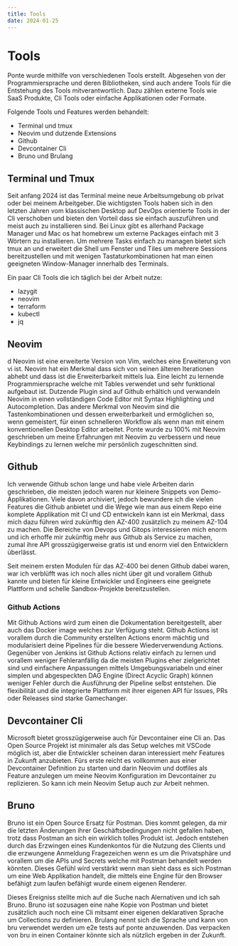 ```yaml
---
title: Tools
date: 2024-01-25
---
```


# Tools

Ponte wurde mithilfe von verschiedenen Tools erstellt. Abgesehen von der Programmiersprache und deren Bibliotheken, sind auch andere Tools für die Entstehung des Tools mitverantwortlich. Dazu zählen externe Tools wie SaaS Produkte, Cli Tools oder einfache Applikationen oder Formate.

Folgende Tools und Features werden behandelt:

- Terminal und tmux
- Neovim und dutzende Extensions
- Github
- Devcontainer Cli
- Bruno und Brulang

## Terminal und Tmux

Seit anfang 2024 ist das Terminal meine neue Arbeitsumgebung ob privat oder bei meinem Arbeitgeber. Die wichtigsten Tools haben sich in den letzten Jahren vom klassischen Desktop auf DevOps orientierte Tools in der Cli verschoben und bieten den Vorteil dass sie einfach auszuführen und meist auch zu installieren sind. Bei Linux gibt es allerhand Package Manager und Mac os hat homebrew um externe Packages einfach mit 3 Wörtern zu installieren. Um mehrere Tasks einfach zu managen bietet sich tmux an und erweitert die Shell um Fenster und Tiles um mehrere Sessions bereitzustellen und mit wenigen Tastaturkombinationen hat man einen geeigneten Window-Manager innerhalb des Terminals.

Ein paar Cli Tools die ich täglich bei der Arbeit nutze:

- lazygit
- neovim
- terraform
- kubectl
- jq

## Neovim
d
Neovim ist eine erweiterte Version von Vim, welches eine Erweiterung von vi ist. Neovim hat ein Merkmal dass sich von seinen älteren Iterationen abhebt und dass ist die Erweiterbarkeit mittels lua. Eine leicht zu lernende Programmiersprache welche mit Tables verwendet und sehr funktional aufgebaut ist. Dutzende Plugin sind auf Github erhältich und verwandeln Neovim in einen vollständigen Code Editor mit Syntax Highlighting und Autocompletion. Das andere Merkmal von Neovim sind die Tastenkombinationen und dessen erweiterbarkeit und ermöglichen so, wenn gemeistert, für einen schnelleren Workflow als wenn man mit einem konventionellen Desktop Editor arbeitet. Ponte wurde zu 100% mit Neovim geschrieben um meine Erfahrungen mit Neovim zu verbessern und neue Keybindings zu lernen welche mir persönlich zugeschnitten sind.

## Github

Ich verwende Github schon lange und habe viele Arbeiten darin geschrieben, die meisten jedoch waren nur kleinere Snippets von Demo-Applikationen. Viele davon archiviert, jedoch bewundere ich die vielen Features die Github anbietet und die Wege wie man aus einem Repo eine komplete Applikation mit CI und CD entwickeln kann ist ein Merkmal, dass mich dazu führen wird zukünftig den AZ-400 zusätzlich zu meinem AZ-104 zu machen. Die Bereiche von Devops und Gitops interessieren mich enorm und ich erhoffe mir zukünftig mehr aus Github als Service zu machen, zumal ihre API grosszügigerweise gratis ist und enorm viel den Entwicklern überlässt. 

Seit meinem ersten Modulen für das AZ-400 bei denen Github dabei waren, war ich verblüfft was ich noch alles nicht über git und vorallem Github kannte und bieten für kleine Entwickler und Engineers eine geeignete Plattform und schelle Sandbox-Projekte bereitzustellen.

### Github Actions

Mit Github Actions wird zum einen die Dokumentation bereitgestellt, aber auch das Docker image welches zur Verfügung steht. Github Actions ist vorallem durch die Community erstellten Actions enorm mächtig und modularisiert deine Pipelines für die bessere Wiederverwendung Actions. Gegenüber von Jenkins ist Github Actions relativ einfach zu lernen und vorallem weniger Fehleranfällig da die meisten Plugins eher zielgerichtet sind und einfachere Anpassungen mittels Umgebungsvariabeln und einer simplen und abgespeckten DAG Engine (Direct Acyclic Graph) können weniger Fehler durch die Ausführung der Pipeline selbst entstehen. Die flexibilität und die integrierte Plattform mit ihrer eigenen API für Issues, PRs oder Releases sind starke Gamechanger.

## Devcontainer Cli

Microsoft bietet grosszügigerweise auch für Devcontainer eine Cli an. Das Open Source Projekt ist minimaler als das Setup welches mit VSCode möglich ist, aber die Entwickler scheinen daran interessiert mehr Features in Zukunft anzubieten. Fürs erste reicht es vollkommen aus einer Devcontainer Definition zu starten und darin Neovim und dotfiles als Feature anzulegen um meine Neovim Konfiguration im Devcontainer zu replizieren. So kann ich mein Neovim Setup auch zur Arbeit nehmen.

## Bruno

Bruno ist ein Open Source Ersatz für Postman. Dies kommt gelegen, da mir die letzten Änderungen ihrer Geschäftsbedingungen nicht gefallen haben, trotz dass Postman an sich ein wirklich tolles Produkt ist. Jedoch entstehen durch das Erzwingen eines Kundenkontos für die Nutzung des Clients und die erzwungene Anmeldung Fragezeichen wenn es um die Privatsphäre und vorallem um die APIs und Secrets welche mit Postman behandelt werden könnten. Dieses Gefühl wird verstärkt wenn man sieht dass es sich Postman um eine Web Applikation handelt, die mittels eine Engine für den Browser befähigt zum laufen befähigt wurde einem eigenen Renderer. 

Dieses Ereigniss stellte mich auf die Suche nach Alernativen und ich sah Bruno. Bruno ist sozusagen eine nahe Kopie von Postman und bietet zusätzlich auch noch eine Cli mitsamt einer eigenen deklarativen Sprache um Collections zu definieren. Brulang nennt sich die Sprache und kann von bru verwendet werden um e2e tests auf ponte anzuwenden. Das verpacken von bru in einen Container könnte sich als nützlich ergeben in der Zukunft.

